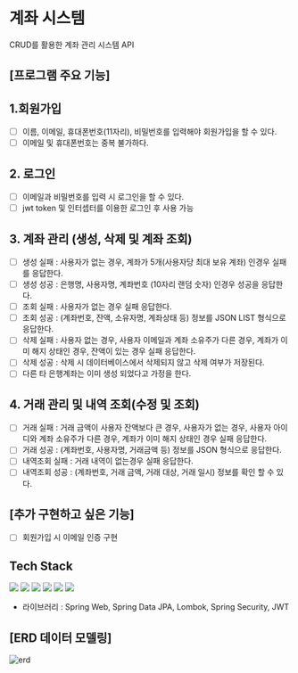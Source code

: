 # 계좌 시스템
CRUD를 활용한 계좌 관리 시스템 API
## [프로그램 주요 기능]
## 1.회원가입

- [ ] 이름, 이메일, 휴대폰번호(11자리), 비밀번호를 입력해야 회원가입을 할 수 있다.
- [ ] 이메일 및 휴대폰번호는 중복 불가하다.

## 2. 로그인

- [ ] 이메일과 비밀번호를 입력 시 로그인을 할 수 있다.
- [ ] jwt token 및 인터셉터를 이용한 로그인 후 사용 가능

## 3. 계좌 관리 (생성, 삭제 및 계좌 조회)
- [ ] 생성 실패 : 사용자가 없는 경우, 계좌가 5개(사용자당 최대 보유 계좌) 인경우 실패를 응답한다.
- [ ] 생성 성공 : 은행명, 사용자명, 계좌번호 (10자리 랜덤 숫자)  인경우 성공을 응답한다.
- [ ] 조회 실패 : 사용자가 없는 경우 실패 응답한다.
- [ ] 조회 성공 : (계좌번호, 잔액, 소유자명, 계좌상태 등) 정보를 JSON LIST 형식으로 응답한다.
- [ ] 삭제 실패 : 사용자 없는 경우, 사용자 이메일과 계좌 소유주가 다른 경우, 계좌가 이미 해지 상태인 경우, 잔액이 있는 경우 실패 응답한다.
- [ ] 삭제 성공 : 삭제 시 데이터베이스에서 삭제되지 않고 삭제 여부가 저장된다.
- [ ] 다른 타 은행계좌는 이미 생성 되었다고 가정을 한다.

## 4. 거래 관리 및 내역 조회(수정 및 조회)
- [ ] 거래 실패 : 거래 금액이 사용자 잔액보다 큰 경우, 사용자가 없는 경우, 사용자 아이디와 계좌 소유주가 다른 경우, 계좌가 이미 해지 상태인 경우 실패 응답한다.
- [ ] 거래 성공 : (계좌번호, 사용자명, 거래금액 등) 정보를 JSON 형식으로 응답한다. 
- [ ] 내역조회 실패 : 거래 내역이 없는경우 실패 응답한다.
- [ ] 내역조회 성공 : (계좌번호, 거래 금액, 거래 대상, 거래 일시) 정보를 확인 할 수 있다.

## [추가 구현하고 싶은 기능]
- [ ] 회원가입 시 이메일 인증 구현

## Tech Stack
<img src="https://img.shields.io/badge/java-007396?style=for-the-badge&logo=java&logoColor=white">
<img src="https://img.shields.io/badge/mariaDB-003545?style=for-the-badge&logo=mariaDB&logoColor=white">
<img src="https://img.shields.io/badge/springboot-6DB33F?style=for-the-badge&logo=springboot&logoColor=white">
<img src="https://img.shields.io/badge/gradle-02303A?style=for-the-badge&logo=gradle&logoColor=white">
<img src="https://img.shields.io/badge/git-F05032?style=for-the-badge&logo=git&logoColor=white">
<img src="https://img.shields.io/badge/github-181717?style=for-the-badge&logo=github&logoColor=white">

- 라이브러리 : Spring Web, Spring Data JPA, Lombok, Spring Security, JWT


## [ERD 데이터 모델링]
![erd](https://github.com/youngsik823/Fintech/assets/109953656/30693c84-4dd6-4fcd-8fee-a59b54e12c1b)


